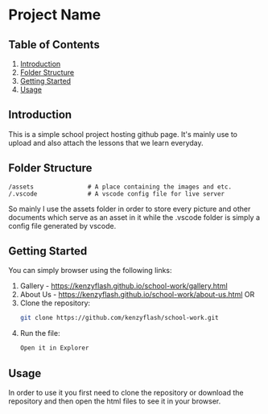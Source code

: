 # Project Name

## Table of Contents
1. [Introduction](#introduction)
2. [Folder Structure](#folder-structure)
3. [Getting Started](#getting-started)
4. [Usage](#usage)


## Introduction
This is a simple school project hosting github page. It's mainly use to upload and also attach the lessons that we learn everyday.

## Folder Structure
```
/assets               # A place containing the images and etc.
/.vscode              # A vscode config file for live server
```
So mainly I use the assets folder in order to store every picture and other documents which serve as an asset in it while the .vscode folder is simply a config file generated by vscode.

## Getting Started
You can simply browser using the following links:
1. Gallery - https://kenzyflash.github.io/school-work/gallery.html
2. About Us - https://kenzyflash.github.io/school-work/about-us.html
OR
1. Clone the repository:
     ```bash
     git clone https://github.com/kenzyflash/school-work.git
     ```
2. Run the file:
     ```bash
     Open it in Explorer
     ```

## Usage
In order to use it you first need to clone the repository or download the repository and then open the html files to see it in your browser.
